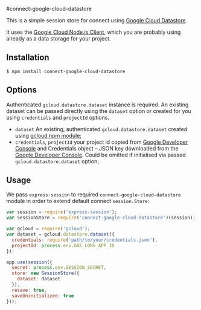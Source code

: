 #connect-google-cloud-datastore

This is a simple session store for connect using [Google Cloud Datastore](https://cloud.google.com/datastore/ 'Cloud Datastore - NoSQL Database for Cloud Data Storage').

It uses the [Google Cloud Node.js Client](https://www.npmjs.org/package/gcloud), which you are probably using already as a data storage for your project.

## Installation
	$ npm install connect-google-cloud-datastore
	  

## Options
Authenticated `gcloud.datastore.dataset` instance is required. An existing dataset can be passed directly using the `dataset` option or created for you using `credentials` and `projectId` options.
  - `dataset` An existing, authenticated `gcloud.datastore.dataset` created using [gcloud npm module](https://www.npmjs.org/package/gcloud);
  - `credentials`, `projectId` your project id copied from [Google Developer Console](https://console.developers.google.com/project) and Credentials object – JSON key downloaded from the [Google Developer Console](https://console.developers.google.com/project). Could be omitted if initialised via passed `gcloud.datastore.dataset` option;


## Usage
We pass `express-session` to required `connect-google-cloud-datastore` module in order to extend default connect `session.Store`:
````javascript
var session = require('express-session');
var SessionStore = require('connect-google-cloud-datastore')(session);

var gcloud = require('gcloud');
var dataset = gcloud.datastore.dataset({
  credentials: require('path/to/your/credentials.json'),
  projectId: process.env.GAE_LONG_APP_ID
});

app.use(session({
  secret: process.env.SESSION_SECRET,
  store: new SessionStore({
    dataset: dataset
  }),
  resave: true,
  saveUninitialized: true
}));
````